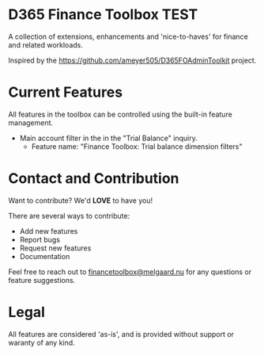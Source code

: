 # D365 Finance Toolbox TEST
A collection of extensions, enhancements and 'nice-to-haves' for finance and related workloads.

Inspired by the https://github.com/ameyer505/D365FOAdminToolkit project.

# Current Features
All features in the toolbox can be controlled using the built-in feature management.

- Main account filter in the in the "Trial Balance" inquiry.
   - Feature name: "Finance Toolbox: Trial balance dimension filters"

# Contact and Contribution
Want to contribute? We'd **LOVE** to have you! 

There are several ways to contribute:
 - Add new features
 - Report bugs
 - Request new features
 - Documentation

Feel free to reach out to financetoolbox@melgaard.nu for any questions or feature suggestions.

# Legal
All features are considered 'as-is', and is provided without support or waranty of any kind.
